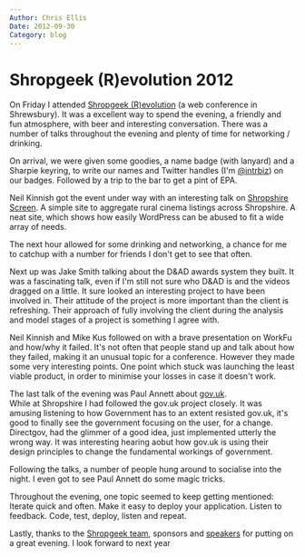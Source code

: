 ```yaml
---
Author: Chris Ellis
Date: 2012-09-30
Category: blog
---
```

# Shropgeek (R)evolution 2012

On Friday I attended [Shropgeek (R)evolution](http://2012.shropgeek-revolution.co.uk/) 
(a web conference in Shrewsbury).  It was a excellent way to spend the evening, a 
friendly and fun atmosphere, with beer and interesting conversation.  There was 
a number of talks throughout the evening and plenty of time for networking / 
drinking.

On arrival, we were given some goodies, a name badge (with lanyard) and a 
Sharpie keyring, to write our names and Twitter handles (I'm 
[@intrbiz](https://twitter.com/intrbiz)) on our badges.  Followed by a trip to 
the bar to get a pint of EPA.

Neil Kinnish got the event under way with an interesting talk on 
[Shropshire Screen](http://shropshirescreen.co.uk/).  A simple site to aggregate 
rural cinema listings across Shropshire.  A neat site, which shows how easily 
WordPress can be abused to fit a wide array of needs.

The next hour allowed for some drinking and networking, a chance for me to 
catchup with a number for friends I don't get to see that often.

Next up was Jake Smith talking about the D&AD awards system they built.  It was 
a fascinating talk, even if I'm still not sure who D&AD is and the videos 
dragged on a little.  It sure looked an interesting project to have been 
involved in.  Their attitude of the project is more important than the client is 
refreshing.  Their approach of fully involving the client during the analysis 
and model stages of a project is something I agree with.

Neil Kinnish and Mike Kus followed on with a brave presentation on WorkFu and 
how/why it failed.  It's not often that people stand up and talk about how they 
failed, making it an unusual topic for a conference.  However they made some 
very interesting points.  One point which stuck was launching the least viable 
product, in order to minimise your losses in case it doesn't work.

The last talk of the evening was Paul Annett about [gov.uk](http://www.gov.uk).  
While at Shropshire I had followed the gov.uk project closely.  It was amusing 
listening to how Government has to an extent resisted gov.uk, it's good to 
finally see the government focusing on the user, for a change.  Directgov, had 
the glimmer of a good idea, just implemented utterly the wrong way.  It was 
interesting hearing aobut how gov.uk is using their design principles to 
change the fundamental workings of government.

Following the talks, a number of people hung around to socialise into the night. 
 I even got to see Paul Annett do some magic tricks.

Throughout the evening, one topic seemed to keep getting mentioned: Iterate 
quick and often.  Make it easy to deploy your application.  Listen to feedback. 
Code, test, deploy, listen and repeat.

Lastly, thanks to the [Shropgeek team](http://twitter.com/shropgeek), sponsors 
and [speakers](http://2012.shropgeek-revolution.co.uk/speakers.php) for putting 
on a great evening.  I look forward to next year
